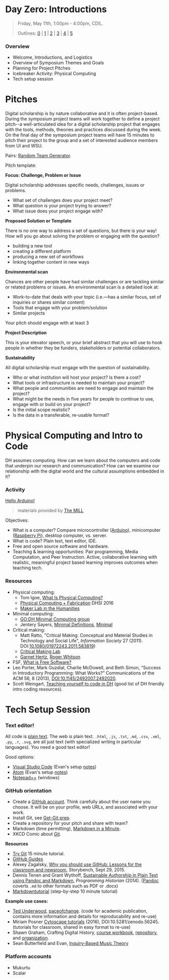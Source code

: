 # Day Zero: Introductions

> Friday, May 11th, 1:00pm - 4:00pm, CDIL.
>
> Outlines: [0](day-0.md) | [1](day-1.md) | [2](day-2.md) | [3](day-3.md) | [4](day-4.md) | [5](day-5.md)

### Overview

- Welcome, Introductions, and Logistics
- Overview of Symposium Themes and Goals
- Planning for Project Pitches
- Icebreaker Activity: Physical Computing
- Tech setup session

# Pitches

Digital scholarship is by nature collaborative and it is often project-based.
During the symposium project teams will work together to define a project pitch--a well-articulated idea for a digital scholarship project that engages with the tools, methods, theories and practices discussed during the week.
On the final day of the symposium project teams will have 15 minutes to pitch their project to the group and a set of interested audience members from UI and WSU.

Pairs: [Random Team Generator](https://palousedh.github.io/symposium/fellows/).

Pitch template:

**Focus: Challenge, Problem or Issue**

Digital scholarship addresses specific needs, challenges, issues or problems.

- What set of challenges does your project meet?
- What question is your project trying to answer?
- What issue does your project engage with?

**Proposed Solution or Template**

There is no one way to address a set of questions, but there is your way! How will you go about solving the problem or engaging with the question?

- building a new tool
- creating a different platform
- producing a new set of workflows
- linking together content in new ways

**Environmental scan**

Chances are other people have had similar challenges or are tackling similar or related problems or issues. An environmental scan is a detailed look at:

- Work-to-date that deals with your topic (i.e.—has a similar focus, set of inquiries or shares similar content)
- Tools that engage with your problem/solution
- Similar projects

Your pitch should engage with at least 3

**Project Description**

This is your elevator speech, or your brief abstract that you will use to hook people in whether they be funders, stakeholders or potential collaborators.

**Sustainability**

All digital scholarship must engage with the question of sustainability.

- Who or what institution will host your project? Is there a cost?
- What tools or infrastructure is needed to maintain your project?
- What people and communities are need to engage and maintain the project?
- What might be the needs in five years for people to continue to use, engage with or build on your project?
- Is the initial scope realistic?
- Is the data in a transferable, re-usable format?

# Physical Computing and Intro to Code

DH assumes computing. How can we learn about the computers and code that underpin our research and communication?
How can we examine our relationship with the digital world and the cultural assumptions embedded in it?

### Activity

[Hello Arduino!](https://evanwill.github.io/hello-arduino/)

> materials provided by [The MILL](https://mill.lib.uidaho.edu/)

Objectives:

- What is a computer? Compare microcontroller ([Arduino](https://www.arduino.cc/)), minicomputer ([Raspberry Pi](https://www.raspberrypi.org/)), desktop computer, vs. server.
- What is code? Plain text, text editor, IDE.
- Free and open source software and hardware.
- Teaching & learning opportunities: Pair programming, Media Computation, and Peer Instruction. Active, collaborative learning with realistic, meaningful project based learning improves outcomes when teaching tech.

### Resources

- Physical computing:
  - Tom Igoe, [What Is Physical Computing?](https://www.tigoe.com/blog/what-is-physical-computing/)
  - [Physical Computing + Fabrication](https://github.com/uvicmakerlab/dhsi2016/blob/master/index.md) DHSI 2016
  - [Maker Lab in the Humanities](http://maker.uvic.ca/)
- Minimal computing:
  - [GO:DH Minimal Computing group](http://go-dh.github.io/mincomp/about/)
  - Jentery Sayers, [Minimal Definitions](http://go-dh.github.io/mincomp/thoughts/2016/10/02/minimal-definitions/), [Minimal](https://jentery.github.io/minimal/)
- Critical making:
  - Matt Ratto, "Critical Making: Conceptual and Material Studies in Technology and Social Life", *Information Society* 27 (2011). DOI:[10.1080/01972243.2011.583819](http://dx.doi.org/10.1080/01972243.2011.583819))
  - [Critical Making Lab](http://criticalmaking.com/)
  - [Garnet Hertz](http://conceptlab.com/), [Roger Whitson](http://www.rogerwhitson.net/critical-making/?page_id=52)
- FSF, [What is Free Software?](https://www.gnu.org/philosophy/free-sw.en.html)
- Leo Porter, Mark Guzdial, Charlie McDowell, and Beth Simon, “Success in Introductory Programming: What Works?” Communications of the ACM 56, 8 (2013), [DOI:10.1145/2492007.2492020](https://doi.org/10.1145/2492007.2492020).
- Scott Weingart, [Teaching yourself to code in DH](http://scottbot.net/teaching-yourself-to-code-in-dh/) (good list of DH friendly intro coding resources).

# Tech Setup Session

### Text editor!

All code is [plain text](https://en.wikipedia.org/wiki/Plain_text).
The web is plain text.
`.html`, `.js`, `.txt`, `.md`, `.csv`, `.xml`, `.py`, `.r`, `.svg`, are all just text (with specialized writing in particular languages).
You need a good text editor!

Good options:

- [Visual Studio Code](https://code.visualstudio.com/) (Evan's setup [notes](https://evanwill.github.io/_drafts/notes/vs-code.html))
- [Atom](https://atom.io/) (Evan's setup [notes](https://evanwill.github.io/_drafts/notes/atom-editor.html))
- [Notepad++](https://notepad-plus-plus.org/) (windows)

### GitHub orientation

- Create a [GitHub account](https://github.com/join). Think carefully about the user name you choose. It will be on your profile, web URLs, and associated with your work.
- Install Git, see [Get-Git prep](https://evanwill.github.io/get-git/0-prep.html).
- Create a repository for your pitch and share with team?
- Markdown (time permitting), [Markdown in a Minute](https://evanwill.github.io/_drafts/notes/markdown-minute.html).
- XKCD Comic about [Git](https://xkcd.com/1597/).

**Resources**

- [Try Git](https://try.github.io/levels/1/challenges/1) 15 minute tutorial.
- [GitHub Guides](https://guides.github.com/)
- Alexey Zagalsky, [Why you should use GitHub: Lessons for the classroom and newsroom](http://www.storybench.org/use-github-lessons-classroom-newsroom/), Storybench, Sept 29, 2015.
- Dennis Tenen and Grant Wythoff, [Sustainable Authorship in Plain Text using Pandoc and Markdown](http://programminghistorian.org/lessons/sustainable-authorship-in-plain-text-using-pandoc-and-markdown), *Programming Historian* (2014). ([Pandoc](http://pandoc.org/installing.html) coverts `.md` to other formats such as PDF or .docx)
- [Markdowntutorial](http://www.markdowntutorial.com) (step-by-step 10 minute tutorial)

**Example use cases:**

- [Ted Underwood](https://github.com/tedunderwood), [paceofchange](https://github.com/tedunderwood/paceofchange). (code for academic publication, contains more information and details for reproducability and re-use)
- Miriam Posner [Cytoscape tutorials](https://github.com/miriamposner/cytoscape_tutorials) (2016), DOI:10.5281/zenodo.56245. (tutorials for classroom, shared in easy format to re-use)
- Shawn Graham, Crafting Digital History, [course workbook](http://workbook.craftingdigitalhistory.ca/), [repository](https://github.com/shawngraham/hist3907o), and [organization](https://github.com/craftingdigitalhistory).
- Sean Butterfield and Evan, [Inquiry-Based Music Theory](https://github.com/smbutterfield/ibmt17-18)

### Platform accounts

- Mukurtu
- Scalar
